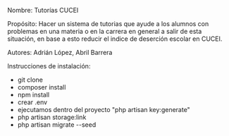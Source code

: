 
Nombre: Tutorías CUCEI

Propósito:
Hacer un sistema de tutorias que ayude a los alumnos con problemas en una materia o en la carrera en general a salir de esta situación, en base a esto reducir el indice de deserción escolar en CUCEI.

Autores: Adrián López, Abril Barrera

Instrucciones de instalación:
 - git clone
 - composer install
 - npm install
 - crear .env 
 - ejecutamos dentro del proyecto "php artisan key:generate"
 - php artisan storage:link
 - php artisan migrate --seed
 
  
